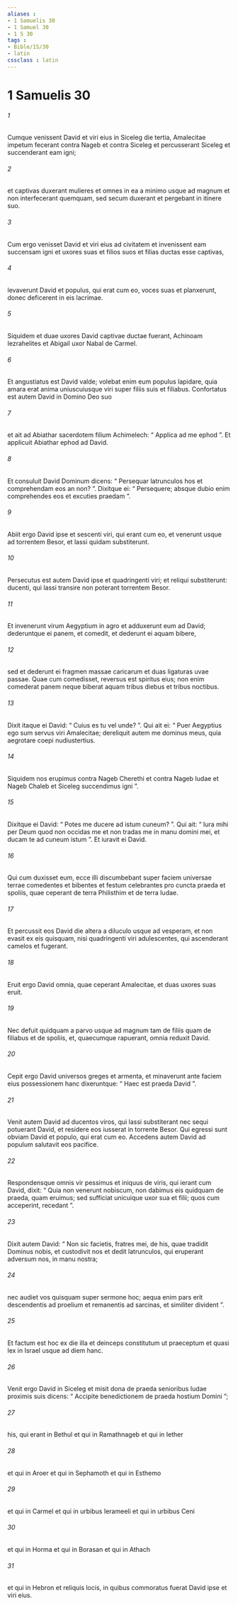 ```yaml
---
aliases : 
- 1 Samuelis 30
- 1 Samuel 30
- 1 S 30
tags : 
- Bible/1S/30
- latin
cssclass : latin
---
```


# 1 Samuelis 30

###### 1
Cumque venissent David et viri eius in Siceleg die tertia, Amalecitae impetum fecerant contra Nageb et contra Siceleg et percusserant Siceleg et succenderant eam igni; 
###### 2
et captivas duxerant mulieres et omnes in ea a minimo usque ad magnum et non interfecerant quemquam, sed secum duxerant et pergebant in itinere suo. 
###### 3
Cum ergo venisset David et viri eius ad civitatem et invenissent eam succensam igni et uxores suas et filios suos et filias ductas esse captivas, 
###### 4
levaverunt David et populus, qui erat cum eo, voces suas et planxerunt, donec deficerent in eis lacrimae. 
###### 5
Siquidem et duae uxores David captivae ductae fuerant, Achinoam Iezrahelites et Abigail uxor Nabal de Carmel.
###### 6
Et angustiatus est David valde; volebat enim eum populus lapidare, quia amara erat anima uniuscuiusque viri super filiis suis et filiabus. Confortatus est autem David in Domino Deo suo 
###### 7
et ait ad Abiathar sacerdotem filium Achimelech: “ Applica ad me ephod ”. Et applicuit Abiathar ephod ad David. 
###### 8
Et consuluit David Dominum dicens: “ Persequar latrunculos hos et comprehendam eos an non? ”. Dixitque ei: “ Persequere; absque dubio enim comprehendes eos et excuties praedam ”. 
###### 9
Abiit ergo David ipse et sescenti viri, qui erant cum eo, et venerunt usque ad torrentem Besor, et lassi quidam substiterunt. 
###### 10
Persecutus est autem David ipse et quadringenti viri; et reliqui substiterunt: ducenti, qui lassi transire non poterant torrentem Besor.
###### 11
Et invenerunt virum Aegyptium in agro et adduxerunt eum ad David; dederuntque ei panem, et comedit, et dederunt ei aquam bibere, 
###### 12
sed et dederunt ei fragmen massae caricarum et duas ligaturas uvae passae. Quae cum comedisset, reversus est spiritus eius; non enim comederat panem neque biberat aquam tribus diebus et tribus noctibus. 
###### 13
Dixit itaque ei David: “ Cuius es tu vel unde? ”. Qui ait ei: “ Puer Aegyptius ego sum servus viri Amalecitae; dereliquit autem me dominus meus, quia aegrotare coepi nudiustertius. 
###### 14
Siquidem nos erupimus contra Nageb Cherethi et contra Nageb Iudae et Nageb Chaleb et Siceleg succendimus igni ”. 
###### 15
Dixitque ei David: “ Potes me ducere ad istum cuneum? ”. Qui ait: “ Iura mihi per Deum quod non occidas me et non tradas me in manu domini mei, et ducam te ad cuneum istum ”. Et iuravit ei David.
###### 16
Qui cum duxisset eum, ecce illi discumbebant super faciem universae terrae comedentes et bibentes et festum celebrantes pro cuncta praeda et spoliis, quae ceperant de terra Philisthim et de terra Iudae. 
###### 17
Et percussit eos David die altera a diluculo usque ad vesperam, et non evasit ex eis quisquam, nisi quadringenti viri adulescentes, qui ascenderant camelos et fugerant.
###### 18
Eruit ergo David omnia, quae ceperant Amalecitae, et duas uxores suas eruit. 
###### 19
Nec defuit quidquam a parvo usque ad magnum tam de filiis quam de filiabus et de spoliis, et, quaecumque rapuerant, omnia reduxit David. 
###### 20
Cepit ergo David universos greges et armenta, et minaverunt ante faciem eius possessionem hanc dixeruntque: “ Haec est praeda David ”.
###### 21
Venit autem David ad ducentos viros, qui lassi substiterant nec sequi potuerant David, et residere eos iusserat in torrente Besor. Qui egressi sunt obviam David et populo, qui erat cum eo. Accedens autem David ad populum salutavit eos pacifice. 
###### 22
Respondensque omnis vir pessimus et iniquus de viris, qui ierant cum David, dixit: “ Quia non venerunt nobiscum, non dabimus eis quidquam de praeda, quam eruimus; sed sufficiat unicuique uxor sua et filii; quos cum acceperint, recedant ”. 
###### 23
Dixit autem David: “ Non sic facietis, fratres mei, de his, quae tradidit Dominus nobis, et custodivit nos et dedit latrunculos, qui eruperant adversum nos, in manu nostra; 
###### 24
nec audiet vos quisquam super sermone hoc; aequa enim pars erit descendentis ad proelium et remanentis ad sarcinas, et similiter divident ”. 
###### 25
Et factum est hoc ex die illa et deinceps constitutum ut praeceptum et quasi lex in Israel usque ad diem hanc.
###### 26
Venit ergo David in Siceleg et misit dona de praeda senioribus Iudae proximis suis dicens: “ Accipite benedictionem de praeda hostium Domini ”; 
###### 27
his, qui erant in Bethul et qui in Ramathnageb et qui in Iether 
###### 28
et qui in Aroer et qui in Sephamoth et qui in Esthemo 
###### 29
et qui in Carmel et qui in urbibus Ierameeli et qui in urbibus Ceni 
###### 30
et qui in Horma et qui in Borasan et qui in Athach 
###### 31
et qui in Hebron et reliquis locis, in quibus commoratus fuerat David ipse et viri eius.
